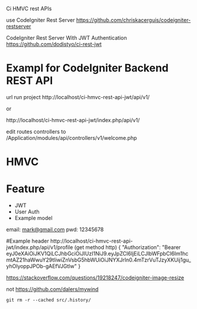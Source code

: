 Ci HMVC rest APIs

use 
CodeIgniter Rest Server
https://github.com/chriskacerguis/codeigniter-restserver

CodeIgniter Rest Server With JWT Authentication
https://github.com/dodistyo/ci-rest-jwt

# Exampl for CodeIgniter Backend REST API 

url  run project
http://localhost/ci-hmvc-rest-api-jwt/api/v1/

or

http://localhost/ci-hmvc-rest-api-jwt/index.php/api/v1/


edit routes controllers to
/Application/modules/api/controllers/v1/welcome.php

# HMVC

# Feature
- JWT
- User Auth
- Example model

email: mark@gmail.com
pwd: 12345678

#Example header 
http://localhost/ci-hmvc-rest-api-jwt/index.php/api/v1/profile (get method http)
{
	"Authorization": "Bearer eyJ0eXAiOiJKV1QiLCJhbGciOiJIUzI1NiJ9.eyJpZCI6IjEiLCJlbWFpbCI6Im1hcmtAZ21haWwuY29tIiwiZnVsbG5hbWUiOiJNYXJrIn0.4mTzrVuTJzyXKUij1gu_yhOlyoppJPOb-gAEfVJGtlw"
}


https://stackoverflow.com/questions/19218247/codeigniter-image-resize

not https://github.com/dalers/mywind

``` base 
git rm -r --cached src/.history/

```